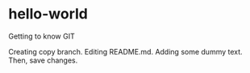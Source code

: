 # hello-world
Getting to know GIT

Creating copy branch.
Editing README.md.
Adding some dummy text.
Then, save changes.

